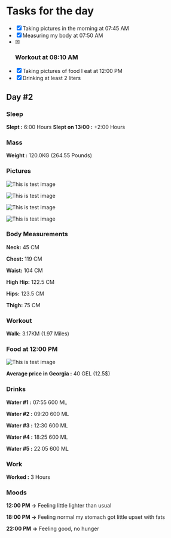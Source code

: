 # Tasks for the day

- [x] Taking pictures in the morning at 07:45 AM
- [x] Measuring my body at 07:50 AM
- [x] ### Workout at 08:10 AM
- [x] Taking pictures of food I eat at 12:00 PM
- [x] Drinking at least 2 liters

## Day #2

### Sleep

**Slept :** 6:00 Hours
**Slept on 13:00 :** +2:00 Hours

### Mass

**Weight :** 120.0KG (264.55 Pounds)

### Pictures

![This is test image](./assets/2/front.jpg)

![This is test image](./assets/2/left.jpg)

![This is test image](./assets/2/back.jpg)

![This is test image](./assets/2/right.jpg)

### Body Measurements

**Neck:** 45 CM

**Chest:** 119 CM

**Waist:** 104 CM

**High Hip:** 122.5 CM

**Hips:** 123.5 CM

**Thigh:** 75 CM

### Workout

**Walk:** 3.17KM (1.97 Miles)

### Food at 12:00 PM

![This is test image](./assets/2/food.png)

**Average price in Georgia :** 40 GEL (12.5$)

### Drinks

**Water #1 :** 07:55 600 ML

**Water #2 :** 09:20 600 ML

**Water #3 :** 12:30 600 ML

**Water #4 :** 18:25 600 ML

**Water #5 :** 22:05 600 ML

### Work

**Worked :** 3 Hours

### Moods

**12:00 PM ->** Feeling little lighter than usual

**18:00 PM ->** Feeling normal my stomach got little upset with fats

**22:00 PM ->** Feeling good, no hunger
